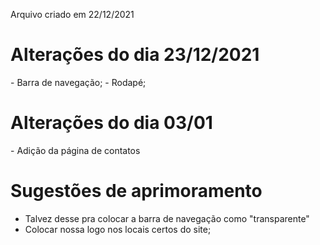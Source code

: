 <title> Squad 43 - Primeira parte </title>

Arquivo criado em 22/12/2021

<h1> Alterações do dia 23/12/2021 </h1>
- Barra de navegação;
- Rodapé;

<h1> Alterações do dia 03/01 </h1>
- Adição da página de contatos 

<h1> Sugestões de aprimoramento </h1>

- Talvez desse pra colocar a barra de navegação como "transparente"
- Colocar nossa logo nos locais certos do site;

